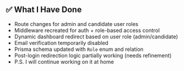 ## ✅ What I Have Done

- Route changes for admin and candidate user roles
- Middleware recreated for auth + role-based access control
- Dynamic dashboard redirect based on user role (admin/candidate)
- Email verification temporarily disabled
- Prisma schema updated with `Role` enum and relation
- Post-login redirection logic partially working (needs refinement)
- P.S. I will continue working on it at home
